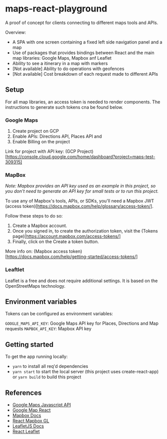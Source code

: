 # maps-react-playground #
A proof of concept for clients connecting to different maps tools and APIs.

Overview:
- A SPA with one screen containing a fixed left side navigation panel and a map
- Use of packages that provides bindings between React and the main map libraries: Google Maps, Mapbox anf Leaflet
- Ability to see a itinerary in a map with markers
- [Not available] Ability to do operations with geofences
- [Not available] Cost breakdown of each request made to different APIs

## Setup

For all map libraries, an access token is needed to render components. The instructions to generate such tokens cna be found below.

### Google Maps
1. Create project on GCP
2. Enable APIs: Directions API, Places API and 
3. Enable Billing on the project

Link for project with API key: (GCP Project)[https://console.cloud.google.com/home/dashboard?project=maps-test-309315]

### MapBox

_Note: Mapbox provides an API key used as an example in this project, so you don't need to generate an API key for small tests or to run this project._

To use any of Mapbox's tools, APIs, or SDKs, you'll need a Mapbox JWT (access token)[https://docs.mapbox.com/help/glossary/access-token/].

Follow these steps to do so:
1. Create a Mapbox account.
2. Once you signed in, to create the authorization token, visit the (Tokens page)[https://account.mapbox.com/access-tokens/]
3. Finally, click on the Create a token button.

More info on: (Mapbox access token)[https://docs.mapbox.com/help/getting-started/access-tokens/]

### Leaftlet

Leaflet is a free and does not require additional settings. It is based on the OpenStreetMaps technology.

## Environment variables

Tokens can be configured as environment variables:

`GOOGLE_MAPS_API_KEY`: Google Maps API key for Places, Directions and Map requests
`MAPBOX_API_KEY`: Mapbox API key

## Getting started

To get the app running locally:

- `yarn` to install all req'd dependencies
- `yarn start` to start the local server (this project uses create-react-app) or `yarn build` to build this project

## References
- [Google Maps Javascript API](https://developers.google.com/maps/documentation/javascript/overview)
- [Google Map React](https://github.com/google-map-react/google-map-react#readme)
- [Mapbox Docs](https://docs.mapbox.com/mapbox-gl-js)
- [React Mapbox GL](https://github.com/visgl/react-map-gl/tree/master/examples)
- [LeafletJS Docs](https://leafletjs.com/reference.html)
- [React Leaflet](https://react-leaflet.js.org/docs/start-installation)
